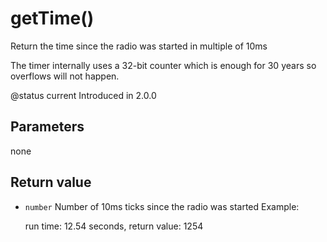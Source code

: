 # getTime\(\)

Return the time since the radio was started in multiple of 10ms

The timer internally uses a 32-bit counter which is enough for 30 years so overflows will not happen.

@status current Introduced in 2.0.0

## Parameters

none

## Return value

* `number` Number of 10ms ticks since the radio was started Example:

  run time: 12.54 seconds, return value: 1254

